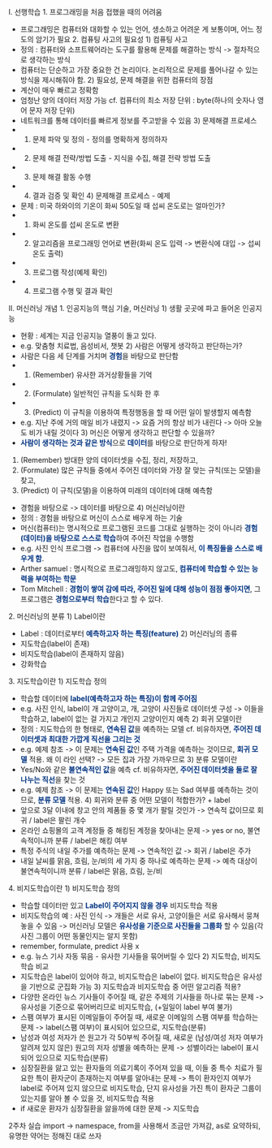 
I. 선행학습
1\. 프로그래밍을 처음 접했을 때의 어려움
- 프로그래밍은 컴퓨터와 대화할 수 있는 언어, 생소하고 어려운 게 보통이며, 어느 정도의 암기가 필요
2\. 컴퓨팅 사고의 필요성
1\) 컴퓨팅 사고 
- 정의 : 컴퓨터와 소프트웨어라는 도구를 활용해 문제를 해결하는 방식
	-> 절차적으로 생각하는 방식
- 컴퓨터는 단순하고 가장 중요한 건 논리이다. 논리적으로 문제를 풀어나갈 수 있는 방식을 제시해줘야 함.
2\) 필요성, 문제 해결을 위한 컴퓨터의 장점
- 계산이 매우 빠르고 정확함
- 엄청난 양의 데이터 저장 가능
	cf. 컴퓨터의 최소 저장 단위 : byte(하나의 숫자나 영어 문자 저장 단위)
- 네트워크를 통해 데이터를 빠르게 정보를 주고받을 수 있음
3\) 문제해결 프로세스
- 1. 문제 파악 및 정의 - 정의를 명확하게 정의하자
- 2. 문제 해결 전략/방법 도출 - 지식을 수집, 해결 전략 방법 도출
- 3. 문제 해결 활동 수행
- 4. 결과 검증 및 확인
4\) 문제해결 프로세스 - 예제
- 문제 : 미국 하와이의 기온이 화씨 50도일 때 섭씨 온도로는 얼마인가?
- 1. 화씨 온도를 섭씨 온도로 변환
- 2. 알고리즘을 프로그래밍 언어로 변환(화씨 온도 입력 -> 변환식에 대입 -> 섭씨 온도 출력)
- 3. 프로그램 작성(예제 확인)
- 4. 프로그램 수행 및 결과 확인

II. 머신러닝 개념
1\.  인공지능의 핵심 기술, 머신러닝
1\) 생활 곳곳에 파고 들어온 인공지능
- 현황 : 세계는 지금 인공지능 열풍이 돌고 있다.
- e.g. 맞춤형 치료법, 음성비서, 챗봇
2\) 사람은 어떻게 생각하고 판단하는가?
- 사람은 다음 세 단계를 거치며 <font color="#003380"><strong>경험</strong></font>을 바탕으로 판단함
- 1. (Remember) 유사한 과거상황들을 기억
- 2. (Formulate) 일반적인 규칙을 도식화 한 후
- 3. (Predict) 이 규칙을 이용하여 특정행동을 할 때 어떤 일이 발생할지 예측함
- e.g. 지난 주에 거의 매일 비가 내렸지 -> 요즘 거의 항상 비가 내린다 -> 아마 오늘도 비가 내릴 것이다
3\) 머신은 어떻게 생각하고 판단할 수 있을까?
- <font color="#003380"><strong>사람이 생각하는 것과 같은 방식</strong></font>으로 <font color="#003380"><strong>데이터</strong></font>를 바탕으로 판단하게 하자!
1. (Remember) 방대한 양의 데이터셋을 수집, 정리, 저장하고,
2. (Formulate) 많은 규칙들 중에서 주어진 데이터와 가장 잘 맞는 규칙(또는 모델)을 찾고,
3. (Predict) 이 규칙(모델)을 이용하여 미래의 데이터에 대해 예측함
- 경험을 바탕으로 -> 데이터를 바탕으로
4\) 머신러닝이란
- 정의 : 경험을 바탕으로 머신이 스스로 배우게 하는 기술
- 머신(컴퓨터)는 명시적으로 프로그램된 코드를 그대로 실행하는 것이 아니라 <font color="#003380"><strong>경험(데이터)을 바탕으로 스스로 학습</strong></font>하여 주어진 작업을 수행함
- e.g. 사진 인식 프로그램 -> 컴퓨터에 사진을 많이 보여줘서, <font color="#003380"><strong>이 특징들을 스스로 배우게 함</strong></font>.
- Arther samuel : 명시적으로 프로그래밍하지 않고도,<font color="#003380"><strong> 컴퓨터에 학습할 수 있는 능력을 부여하는 학문</strong></font>
- Tom Mitchell : <font color="#003380"><strong>경험이 쌓여 감에 따라, 주어진 일에 대해 성능이 점점 좋아지면</strong></font>, 그 프로그램은 <font color="#003380"><strong>경험으로부터 학습</strong></font>한다고 할 수 있다.

2\. 머신러닝의 분류
1\) Label이란
- Label : 데이터로부터 <font color="#003380"><strong>예측하고자 하는 특징(feature)</strong></font>
2\) 머신러닝의 종류
- 지도학습(label이 존재)
- 비지도학습(label이 존재하지 않음)
- 강화학습

3\. 지도학습이란
1\) 지도학습 정의
- 학습할 데이터에 <font color="#003380"><strong>label(예측하고자 하는 특징)이 함께 주어짐</strong></font>
- e.g. 사진 인식, label이 개 고양이고, 개, 고양이 사진들로 데이터셋 구성 -> 이들을 학습하고, label이 없는 걸 가지고 개인지 고양이인지 예측
2\) 회귀 모델이란
- 정의 : 지도학습의 한 형태로, <font color="#003380"><strong>연속된 값</strong></font>을 예측하는 모델
	cf. 비유하자면, <font color="#003380"><strong>주어진 데이터셋과 최대한 가깝게 직선을 그리는 것</strong></font>
- e.g. 예제 참조 -> 이 문제는 <font color="#003380"><strong>연속된 값</strong></font>인 주택 가격을 예측하는 것이므로, <font color="#003380"><strong>회귀 모델</strong></font> 적용. 
	왜 이 라인 선택? -> 모든 집과 가장 가까우므로
3\) 분류 모델이란
- Yes/No와 같은 <font color="#003380"><strong>불연속적인 값</strong></font>을 예측
	cf. 비유하자면, <font color="#003380"><strong>주어진 데이터셋을 둘로 잘 나누는 직선</strong></font>을 찾는 것
- e.g. 예제 참조 -> 이 문제는 <font color="#003380"><strong>연속된 값</strong></font>인 Happy 또는 Sad 여부를 예측하는 것이므로, <font color="#003380"><strong>분류 모델</strong></font> 적용. 
4\) 회귀와 분류 중 어떤 모델이 적합한가? + label
- 앞으로 3달 이내에 창고 안의 제품들 중 몇 개가 팔릴 것인가 -> 연속적 값이므로 회귀 / label은 팔린 개수
- 온라인 쇼핑몰의 고객 계정들 중 해킹된 계정을 찾아내는 문제 -> yes or no, 불연속적이니까 분류 / label은 해킹 여부
- 특정 주식의 내일 주가를 예측하는 문제 -> 연속적인 값 -> 회귀 / label은 주가
- 내일 날씨를 맑음, 흐림, 눈/비의 세 가지 중 하나로 예측하는 문제 -> 예측 대상이 불연속적이니까 분류 / label은 맑음, 흐림, 눈/비

4\. 비지도학습이란
1\) 비지도학습 정의
- 학습할 데이터만 있고 <font color="#003380"><strong>Label이 주어지지 않을 경우</strong></font> 비지도학습 적용
- 비지도학습의 예 : 사진 인식 -> 개들은 서로 유사, 고양이들은 서로 유사해서 뭉쳐놓을 수 있음
	-> 머신러닝 모델은 <font color="#003380"><strong>유사성을 기준으로 사진들을 그룹화</strong></font> 할 수 있음(각 사진 그룹이 어떤 동물인지는 알지 못함)
- remember, formulate, predict 사용 x
- e.g. 뉴스 기사 자동 묶음 - 유사한 기사들을 묶어버릴 수 있다
2\) 지도학습, 비지도학습 비교
- 지도학습은 label이 있어야 하고, 비지도학습은 label이 없다. 비지도학습은 유사성을 기반으로 군집화 가능
3\) 지도학습과 비지도학습 중 어떤 알고리즘 적용?
- 다양한 온라인 뉴스 기사들이 주어질 때, 같은 주제의 기사들을 하나로 묶는 문제 -> 유사성을 기준으로 묶어버리므로 비지도학습, (+일일이 label 부여 불가)
- 스팸 여부가 표시된 이메일들이 주어질 때, 새로운 이메일의 스팸 여부를 학습하는 문제 -> label(스팸 여부)이 표시되어 있으므로, 지도학습(분류)
- 남성과 여성 저자가 쓴 원고가 각 50부씩 주어질 때, 새로운 (남성/여성 저자 여부가 알려져 있지 않은) 원고의 저자 성별을 예측하는 문제 -> 성별이라는 label이 표시되어 있으므로 지도학습(분류)
- 심장질환을 앓고 있는 환자들의 의료기록이 주어져 있을 때, 이들 중 특수 치료가 필요한 특이 환자군이 존재하는지 여부를 알아내는 문제 -> 특이 환자인지 여부가 label로 주어져 있지 않으므로 비지도학습, 단지 유사성을 가진 특이 환자군 그룹이 있는지를 알아 볼 수 있을 것, 비지도학습 적용
- if 새로운 환자가 심장질환을 앓을까에 대한 문제 -> 지도학습

2주차 실습
import -> namespace, from을 사용해서 조금만 가져감, as로 요약하되, 유명한 약어는 정해진 대로 쓰자